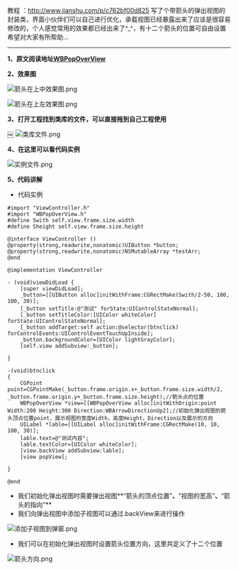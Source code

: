 教程 ：http://www.jianshu.com/p/c762bf00d825
写了个带箭头的弹出视图的封装类，界面小伙伴们可以自己进行优化，承载视图已经暴露出来了应该是很容易修改的，个人感觉常用的效果都已经出来了^_^，有十二个箭头的位置可自由设置希望对大家有所帮助...

***

**1、原文阅读地址[WBPopOverView](http://www.jianshu.com/p/c762bf00d825)**

**2、效果图**

![箭头在上中效果图.png](http://upload-images.jianshu.io/upload_images/1728983-dc6c9f10a980178f.png?imageMogr2/auto-orient/strip%7CimageView2/2/w/1240)

![箭头在上左效果图.png](http://upload-images.jianshu.io/upload_images/1728983-f307378acef03b80.png?imageMogr2/auto-orient/strip%7CimageView2/2/w/1240)

**3、打开工程找到类库的文件，可以直接拖到自己工程使用**

￼
![类库文件.png](http://upload-images.jianshu.io/upload_images/1728983-158472ee54e74255.png?imageMogr2/auto-orient/strip%7CimageView2/2/w/1240)

**4、在这里可以看代码实例**

![实例文件.png](http://upload-images.jianshu.io/upload_images/1728983-0c4a301a27477474.png?imageMogr2/auto-orient/strip%7CimageView2/2/w/1240)

**5、代码讲解**
* 代码实例

```
#import "ViewController.h"
#import "WBPopOverView.h"
#define Swith self.view.frame.size.width
#define Sheight self.view.frame.size.height

@interface ViewController ()
@property(strong,readwrite,nonatomic)UIButton *button;
@property(strong,readwrite,nonatomic)NSMutableArray *testArr;
@end

@implementation ViewController

- (void)viewDidLoad {
    [super viewDidLoad];
    _button=[[UIButton alloc]initWithFrame:CGRectMake(Swith/2-50, 100, 100, 30)];
    [_button setTitle:@"测试" forState:UIControlStateNormal];
    [_button setTitleColor:[UIColor whiteColor] forState:UIControlStateNormal];
    [_button addTarget:self action:@selector(btnclick) forControlEvents:UIControlEventTouchUpInside];
    _button.backgroundColor=[UIColor lightGrayColor];
    [self.view addSubview:_button];
   
}

-(void)btnclick
{
    CGPoint point=CGPointMake(_button.frame.origin.x+_button.frame.size.width/2, _button.frame.origin.y+_button.frame.size.height);//箭头点的位置
    WBPopOverView *view=[[WBPopOverView alloc]initWithOrigin:point Width:200 Height:300 Direction:WBArrowDirectionUp2];//初始化弹出视图的箭头顶点位置point，展示视图的宽度Width，高度Height，Direction以及展示的方向
    UILabel *lable=[[UILabel alloc]initWithFrame:CGRectMake(10, 10, 100, 30)];
    lable.text=@"测试内容";
    lable.textColor=[UIColor whiteColor];
    [view.backView addSubview:lable];
    [view popView];
   
}

@end
```
* 我们初始化弹出视图时需要弹出视图**“箭头的顶点位置”**、**“视图的宽高”**、**“箭头的指向”**
* 我们向弹出视图中添加子视图可以通过.backView来进行操作

![添加子视图到弹窗.png](http://upload-images.jianshu.io/upload_images/1728983-c5b142ba5b4cdc02.png?imageMogr2/auto-orient/strip%7CimageView2/2/w/1240)
* 我们可以在初始化弹出视图时设置箭头位置方向，这里共定义了十二个位置

![箭头方向.png](http://upload-images.jianshu.io/upload_images/1728983-3e67e7ec175d70ee.png?imageMogr2/auto-orient/strip%7CimageView2/2/w/1240)
